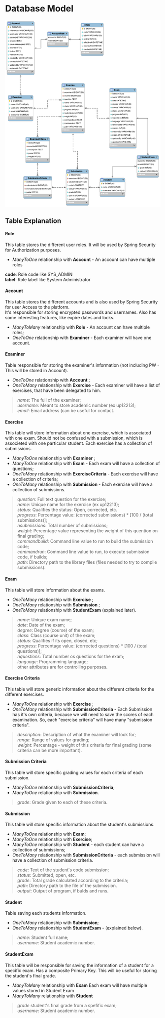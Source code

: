 # Database Model

![model](https://github.com/LESTeamC/assistant-code-evaluator/blob/master/implementation/database/EERDiagram.png?raw=true)

## Table Explanation

#### Role

This table stores the different user roles. It will be used by Spring Security for Authorization purposes.
- *ManyToOne* relationship with __Account__ - An account can have multiple roles

**code**: Role code like SYS_ADMIN<br>
**label**: Role label like System Administrator<br>

#### Account

This table stores the different accounts and is also used by Spring Security for user Access to the platform.<br>
It's responsible for storing encrypted passwords and usernames.
Also has some interesting features, like expire dates and locks.

- *ManyToMany* relationship with __Role__ - An account can have multiple roles;
- *OneToOne* relationship with __Examiner__ - Each examiner will have one account.


#### Examiner

Table responsible for storing the examiner's information (not including PW - This will be stored in Account).

- *OneToOne* relationship with __Account__ ;
- *OneToMany* relationship with __Exercise__ - Each examiner will have a list of exercises, that have been delegated to him.

> *name*: The full of the examiner;<br>
> *username*: Meant to store academic number (ex up12213);<br>
> *email*: Email address (can be useful for contact.<br>


#### Exercise

This table will store information about one exercise, which is associated with one exam. Should not be confused with a submission, which is associeted with one particular student.
Each exercise has a collection of submissions.

- *ManyToOne* relationship with __Examiner__ ;
- *ManyToOne* relationship with __Exam__ - Each exam will have a collection of questions;
- *OneToMany* relationship with __ExerciseCriteria__ - Each exercise will have a collection of criteria;
- *OneToMany* relationship with __Submission__ - Each exercise will have a collection of submissions.

> *question*: Full text question for the exercise;<br>
> *name*: Unique name for the exercise (ex up12213);<br>
> *status*: Qualifies the status: Open, corrected, etc.<br>
> *progress*: Percentage value: (corrected submissions) * [100 / (total submissions)];<br>
> *nsubmissions*: Total number of submissions;<br>
> *weight*: Percentage value representing the weight of this quention on final grading;<br>
> *commandbuild*: Command line value to run to build the submission code;<br>
> *commandrun*: Command line value to run, to execute submission code, if builds;<br>
> *path*: Directory path to the library files (files needed to try to compile submissions).<br>


#### Exam

This table will store information about the exams.

- *OneToMany* relationship with __Exercise__ ;
- *OneToMany* relationship with __Submission__ ;
- *OneToMany* relationship with __StudentExam__ (explained later).

> *name*: Unique exam name;<br>
> *date*: Date of the exam;<br>
> *degree*: Degree (course) of the exam;<br>
> *class*: Class (course unit) of the exam;<br>
> *status*: Qualifies if its open, closed, etc;<br>
> *progress*: Percentage value: (corrected questions) * [100 / (total questions)];<br>
> *nquestions*: Total number os questions for the exam;<br>
> *language*: Programming language;<br>
> other attributes are for controlling purposes.


#### Exercise Criteria

This table will store generic information about the different criteria for the different exercises.

- *ManyToOne* relationship with __Exercise__ ;
- *OneToMany* relationship with __SubmissionCriteria__ - Each Submission has it's own criteria, because we will need to save the scores of each examination. So, each "exercise criteria" will have many "submission criteria".

> *description*: Description of what the examiner will look for;<br>
> *range*: Range of values for grading;<br>
> *weight*: Percentage - weight of this criteria for final grading (some criteria can be more important).<br>


#### Submission Criteria

This table will store specific grading values for each criteria of each submission.

- *ManyToOne* relationship with __SubmissionCriteria__;
- *ManyToOne* relationship with __Submission__.

> *grade*: Grade given to each of these criteria.<br>


#### Submission

This table will store specific information about the student's submissions.

- *ManyToOne* relationship with __Exam__;
- *ManyToOne* relationship with __Exercise__;
- *ManyToOne* relationship with __Student__ - each student can have a collection of submissions;
- *OneToMany* relationship with __SubmissionCriteria__ - each submission will have a collection of submission criteria.

> *code*: Text of the student's code submission;<br>
> *status*: Submitted, open, etc.<br>
> *grade*: Total grade calculated according to the criteria;<br>
> *path*: Directory path to the file of the submission.<br>
> *output*: Output of program, if bulds and runs.<br>


#### Student

Table saving each students information.

- *OneToMany* relationship with __Submission__;
- *OneToMany* relationship with __StudentExam__ - (explained below).

> *name*: Student full name;<br>
> *username*: Student academic number.<br>


#### StudentExam

This table will be responsible for saving the information of a student for a specific exam.
Has a composite Primary Key.
This will be useful for storing the student's final grade.

- *ManyToMany* relationship with __Exam__ Each exam will have multiple values stored in Student Exam
- *ManyToMany* relationship with __Student__

> *grade* student's final grade from a spefific exam;<br>
> *username*: Student academic number.<br>


